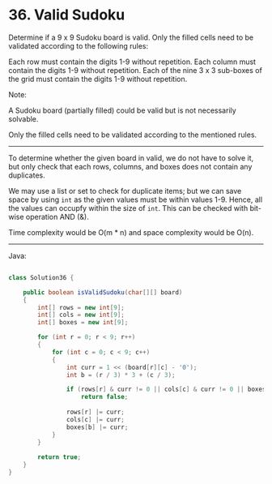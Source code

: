 # 36. Valid Sudoku

Determine if a 9 x 9 Sudoku board is valid. Only the filled cells need to be
validated according to the following rules:

Each row must contain the digits 1-9 without repetition.
Each column must contain the digits 1-9 without repetition.
Each of the nine 3 x 3 sub-boxes of the grid must contain the digits 1-9
without repetition.

Note:

A Sudoku board (partially filled) could be valid but is not necessarily
solvable.

Only the filled cells need to be validated according to the mentioned rules.

---

To determine whether the given board in valid, we do not have to solve it, but
only check that each rows, columns, and boxes does not contain any duplicates.

We may use a list or set to check for duplicate items; but we can save space by
using `int` as the given values must be within values 1-9. Hence, all the
values can occupfy within the size of `int`. This can be checked with bit-wise
operation AND (&).

Time complexity would be O(m * n) and space complexity would be O(n).

---

Java:

```java

class Solution36 {

    public boolean isValidSudoku(char[][] board)
    {
        int[] rows = new int[9];
        int[] cols = new int[9];
        int[] boxes = new int[9];

        for (int r = 0; r < 9; r++)
        {
            for (int c = 0; c < 9; c++)
            {
                int curr = 1 << (board[r][c] - '0');
                int b = (r / 3) * 3 + (c / 3);

                if (rows[r] & curr != 0 || cols[c] & curr != 0 || boxes[b] & curr != 0)
                    return false;
                
                rows[r] |= curr;
                cols[c] |= curr;
                boxes[b] |= curr;
            }
        }
        
        return true;
    }
}

```
